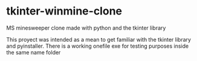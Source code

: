 # tkinter-winmine-clone
MS minesweeper clone made with python and the tkinter library


This proyect was intended as a mean to get familiar with the tkinter library and pyinstaller. There is a working onefile exe for testing purposes inside the same name folder
